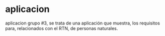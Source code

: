 # aplicacion
aplicacion grupo #3, se trata de una aplicación que muestra, los requisitos para, relacionados con el RTN, de personas naturales. 
